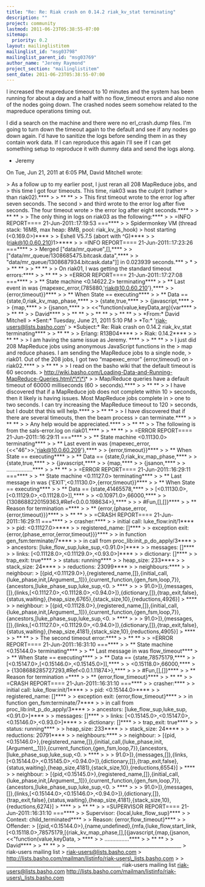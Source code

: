 ```yaml
---
title: "Re: Re: Riak crash on 0.14.2 riak_kv_stat terminating"
description: ""
project: community
lastmod: 2011-06-23T05:38:55-07:00
sitemap:
  priority: 0.2
layout: mailinglistitem
mailinglist_id: "msg03798"
mailinglist_parent_id: "msg03769"
author_name: "Jeremy Raymond"
project_section: "mailinglistitem"
sent_date: 2011-06-23T05:38:55-07:00
---
```



I increased the mapreduce timeout to 10 minutes and the system has been
running for about a day and a half with no flow\_timeout errors and also none
of the nodes going down. The crashed nodes seem somehow related to the
mapreduce operations timing out.

I did a search on the machine and there were no erl\_crash.dump files. I'm
going to turn down the timeout again to the default and see if any nodes go
down again. I'd have to sanitize the logs before sending them in as they
contain work data. If I can reproduce this again I'll see if I can get
something setup to reproduce it with dummy data and send the logs along.

- Jeremy


On Tue, Jun 21, 2011 at 6:05 PM, David Mitchell
wrote:

&gt; As a follow up to my earlier post, I just reran all 208 MapReduce jobs, and
&gt; this time I got four timeouts. This time, riak03 was the culprit (rather
&gt; than riak02).\*\*\*\*
&gt;
&gt; \*\* \*\*
&gt;
&gt; This first timeout wrote to the error log after seven seconds. The second
&gt; and third wrote to the error log after five seconds. The four timeout wrote
&gt; the error log after eight seconds.\*\*\*\*
&gt;
&gt; \*\* \*\*
&gt;
&gt; The only thing in logs on riak03 as the following:\*\*\*\*
&gt;
&gt; =INFO REPORT==== 21-Jun-2011::17:19:53 ===\*\*\*\*
&gt;
&gt; Spidermonkey VM (thread stack: 16MB, max heap: 8MB, pool: riak\_kv\_js\_hook)
&gt; host starting (&lt;0.169.0&gt;)\*\*\*\*
&gt;
&gt; Eshell V5.7.5 (abort with ^G)\*\*\*\*
&gt;
&gt; (riak@10.0.60.210)1&gt;\*\*\*\*
&gt;
&gt; =INFO REPORT==== 21-Jun-2011::17:23:26 ===\*\*\*\*
&gt;
&gt; Merged ["data/mr\_queue",[],\*\*\*\*
&gt;
&gt; ["data/mr\_queue/1308685475.bitcask.data",\*\*\*\*
&gt;
&gt; "data/mr\_queue/1308687934.bitcask.data"]] in 0.023939 seconds.\*\*\*
&gt; \*
&gt;
&gt; \*\* \*\*
&gt;
&gt; \*\* \*\*
&gt;
&gt; On riak01, I was getting the standard timeout errors:\*\*\*\*
&gt;
&gt; \*\* \*\*
&gt;
&gt; =ERROR REPORT==== 21-Jun-2011::17:27:08 ===\*\*\*\*
&gt;
&gt; \*\* State machine &lt;0.14622.2&gt; terminating\*\*\*\*
&gt;
&gt; \*\* Last event in was {mapexec\_error,{785880,'riak@10.0.60.210'},\*\*\*\*
&gt;
&gt; {error,timeout}}\*\*\*\*
&gt;
&gt; \*\* When State == executing\*\*\*\*
&gt;
&gt; \*\* Data == {state,0,riak\_kv\_map\_phase,\*\*\*\*
&gt;
&gt; {state,true,\*\*\*\*
&gt;
&gt; {javascript,\*\*\*\*
&gt;
&gt; {map,\*\*\*\*
&gt;
&gt; {jsanon,\*\*\*\*
&gt;
&gt; &lt;&lt;"function(value,keyData,arg){var\*\*\*\*
&gt;
&gt; \*\* \*\*
&gt;
&gt; David\*\*\*\*
&gt;
&gt; \*\* \*\*
&gt;
&gt; \*\* \*\*
&gt;
&gt; \*\* \*\*
&gt;
&gt; \*From:\* David Mitchell
&gt; \*Sent:\* Tuesday, June 21, 2011 5:10 PM
&gt; \*To:\* 'riak-users@lists.basho.com'
&gt; \*Subject:\* Re: Riak crash on 0.14.2 riak\_kv\_stat terminating\*\*\*\*
&gt;
&gt; \*\* \*\*
&gt;
&gt; Erlang: R13B04\*\*\*\*
&gt;
&gt; Riak: 0.14.2\*\*\*\*
&gt;
&gt; \*\* \*\*
&gt;
&gt; I am having the same issue as Jeremy. \*\*\*\*
&gt;
&gt; \*\* \*\*
&gt;
&gt; I just did 208 MapReduce jobs using anonymous JavaScript functions in the
&gt; map and reduce phases. I am sending the MapReduce jobs to a single node,
&gt; riak01. Out of the 208 jobs, I got two “mapexec\_error” {error,timeout} on
&gt; riak02.\*\*\*\*
&gt;
&gt; \*\* \*\*
&gt;
&gt; I read on the basho wiki that the default timeout is 60 seconds.
&gt; http://wiki.basho.com/Loading-Data-and-Running-MapReduce-Queries.html\*\*\*\*
&gt;
&gt; Map/Reduce queries have a default timeout of 60000 milliseconds (60
&gt; seconds).\*\*\*\*
&gt;
&gt; \*\* \*\*
&gt;
&gt; I have discovered that if a MapReduce job does not complete within 10
&gt; seconds, then it likely is having issues. Most MapReduce jobs complete in
&gt; one to two seconds. I can try increasing the MapReduce timeout to 120
&gt; seconds, but I doubt that this will help.\*\*\*\*
&gt;
&gt; \*\* \*\*
&gt;
&gt; I have discovered that if there are several timeouts, then the beam process
&gt; can terminate.\*\*\*\*
&gt;
&gt; \*\* \*\*
&gt;
&gt; Any help would be appreciated.\*\*\*\*
&gt;
&gt; \*\* \*\*
&gt;
&gt; The following is from the sals-error.log on riak01.\*\*\*\*
&gt;
&gt; \*\* \*\*
&gt;
&gt; =ERROR REPORT==== 21-Jun-2011::16:29:11 ===\*\*\*\*
&gt;
&gt; \*\* State machine &lt;0.11130.0&gt; terminating\*\*\*\*
&gt;
&gt; \*\* Last event in was {mapexec\_error,{&lt;&lt;"46"&gt;&gt;,'riak@10.0.60.209'},\*\*\*\*
&gt;
&gt; {error,timeout}}\*\*\*\*
&gt;
&gt; \*\* When State == executing\*\*\*\*
&gt;
&gt; \*\* Data == {state,0,riak\_kv\_map\_phase,\*\*\*\*
&gt;
&gt; {state,true,\*\*\*\*
&gt;
&gt; {javascript,\*\*\*\*
&gt;
&gt; {map,\*\*\*\*
&gt;
&gt; {jsanon,\*\*\*\*
&gt;
&gt; ……………..\*\*\*\*
&gt;
&gt; \*\* \*\*
&gt;
&gt; =ERROR REPORT==== 21-Jun-2011::16:29:11 ===\*\*\*\*
&gt;
&gt; \*\* State machine &lt;0.11127.0&gt; terminating\*\*\*\*
&gt;
&gt; \*\* Last message in was {'EXIT',&lt;0.11130.0&gt;,{error,timeout}}\*\*\*\*
&gt;
&gt; \*\* When State == executing\*\*\*\*
&gt;
&gt; \*\* Data == {state,41465578,\*\*\*\*
&gt;
&gt; [&lt;0.11130.0&gt;,[&lt;0.11129.0&gt;,&lt;0.11128.0&gt;]],\*\*\*\*
&gt;
&gt; &lt;0.10971.0&gt;,66000,\*\*\*\*
&gt;
&gt; {1308688220159363,#Ref&lt;0.0.0.198634&gt;},\*\*\*\*
&gt;
&gt;
&gt; #Fun,[],[]}\*\*\*\*
&gt;
&gt; \*\* Reason for termination =\*\*\*\*
&gt;
&gt; \*\* {error,{phase\_error,{error,timeout}}}\*\*\*\*
&gt;
&gt; \*\* \*\*
&gt;
&gt; =CRASH REPORT==== 21-Jun-2011::16:29:11 ===\*\*\*\*
&gt;
&gt; crasher:\*\*\*\*
&gt;
&gt; initial call: luke\_flow:init/1\*\*\*\*
&gt;
&gt; pid: &lt;0.11127.0&gt;\*\*\*\*
&gt;
&gt; registered\_name: []\*\*\*\*
&gt;
&gt; exception exit: {error,{phase\_error,{error,timeout}}}\*\*\*\*
&gt;
&gt; in function gen\_fsm:terminate/7\*\*\*\*
&gt;
&gt; in call from proc\_lib:init\_p\_do\_apply/3\*\*\*\*
&gt;
&gt; ancestors: [luke\_flow\_sup,luke\_sup,&lt;0.91.0&gt;]\*\*\*\*
&gt;
&gt; messages: []\*\*\*\*
&gt;
&gt; links: [&lt;0.11128.0&gt;,&lt;0.11129.0&gt;,&lt;0.93.0&gt;]\*\*\*\*
&gt;
&gt; dictionary: []\*\*\*\*
&gt;
&gt; trap\_exit: true\*\*\*\*
&gt;
&gt; status: running\*\*\*\*
&gt;
&gt; heap\_size: 233\*\*\*\*
&gt;
&gt; stack\_size: 24\*\*\*\*
&gt;
&gt; reductions: 23099\*\*\*\*
&gt;
&gt; neighbours:\*\*\*\*
&gt;
&gt; neighbour:
&gt; [{pid,&lt;0.11129.0&gt;},{registered\_name,[]},{initial\_call,{luke\_phase,init,[Argument\_\_1]}},{current\_function,{gen\_fsm,loop,7}},{ancestors,[luke\_phase\_sup,luke\_sup,&lt;0.
&gt; \*\*\*\*
&gt;
&gt;
&gt; 91.0&gt;]},{messages,[]},{links,[&lt;0.11127.0&gt;,&lt;0.11128.0&gt;,&lt;0.94.0&gt;]},{dictionary,[]},{trap\_exit,false},{status,waiting},{heap\_size,6765},{stack\_size,10},{reductions,4926}]
&gt; \*\*\*\*
&gt;
&gt; neighbour:
&gt; [{pid,&lt;0.11128.0&gt;},{registered\_name,[]},{initial\_call,{luke\_phase,init,[Argument\_\_1]}},{current\_function,{gen\_fsm,loop,7}},{ancestors,[luke\_phase\_sup,luke\_sup,&lt;0.
&gt; \*\*\*\*
&gt;
&gt;
&gt; 91.0&gt;]},{messages,[]},{links,[&lt;0.11127.0&gt;,&lt;0.11129.0&gt;,&lt;0.94.0&gt;]},{dictionary,[]},{trap\_exit,false},{status,waiting},{heap\_size,4181},{stack\_size,10},{reductions,4905}]
&gt; \*\*\*\*
&gt;
&gt; \*\* \*\*
&gt;
&gt; The second timeout error:\*\*\*\*
&gt;
&gt; \*\* \*\*
&gt;
&gt; =ERROR REPORT==== 21-Jun-2011::16:31:10 ===\*\*\*\*
&gt;
&gt; \*\* State machine &lt;0.15144.0&gt; terminating\*\*\*\*
&gt;
&gt; \*\* Last message in was flow\_timeout\*\*\*\*
&gt;
&gt; \*\* When State == executing\*\*\*\*
&gt;
&gt; \*\* Data == {state,78575179,\*\*\*\*
&gt;
&gt; [&lt;0.15147.0&gt;,[&lt;0.15146.0&gt;,&lt;0.15145.0&gt;]],\*\*\*\*
&gt;
&gt; &lt;0.15118.0&gt;,66000,\*\*\*\*
&gt;
&gt; {1308688285727293,#Ref&lt;0.0.1.11874&gt;},\*\*\*\*
&gt;
&gt;
&gt; #Fun,[],[]}\*\*\*\*
&gt;
&gt; \*\* Reason for termination =\*\*\*\*
&gt;
&gt; \*\* {error,flow\_timeout}\*\*\*\*
&gt;
&gt; \*\* \*\*
&gt;
&gt; =CRASH REPORT==== 21-Jun-2011::16:31:10 ===\*\*\*\*
&gt;
&gt; crasher:\*\*\*\*
&gt;
&gt; initial call: luke\_flow:init/1\*\*\*\*
&gt;
&gt; pid: &lt;0.15144.0&gt;\*\*\*\*
&gt;
&gt; registered\_name: []\*\*\*\*
&gt;
&gt; exception exit: {error,flow\_timeout}\*\*\*\*
&gt;
&gt; in function gen\_fsm:terminate/7\*\*\*\*
&gt;
&gt; in call from proc\_lib:init\_p\_do\_apply/3\*\*\*\*
&gt;
&gt; ancestors: [luke\_flow\_sup,luke\_sup,&lt;0.91.0&gt;]\*\*\*\*
&gt;
&gt; messages: []\*\*\*\*
&gt;
&gt; links: [&lt;0.15145.0&gt;,&lt;0.15147.0&gt;,&lt;0.15146.0&gt;,&lt;0.93.0&gt;]\*\*\*\*
&gt;
&gt; dictionary: []\*\*\*\*
&gt;
&gt; trap\_exit: true\*\*\*\*
&gt;
&gt; status: running\*\*\*\*
&gt;
&gt; heap\_size: 233\*\*\*\*
&gt;
&gt; stack\_size: 24\*\*\*\*
&gt;
&gt; reductions: 20791\*\*\*\*
&gt;
&gt; neighbours:\*\*\*\*
&gt;
&gt; neighbour:
&gt; [{pid,&lt;0.15146.0&gt;},{registered\_name,[]},{initial\_call,{luke\_phase,init,[Argument\_\_1]}},{current\_function,{gen\_fsm,loop,7}},{ancestors,[luke\_phase\_sup,luke\_sup,&lt;0.
&gt; \*\*\*\*
&gt;
&gt;
&gt; 91.0&gt;]},{messages,[]},{links,[&lt;0.15144.0&gt;,&lt;0.15145.0&gt;,&lt;0.94.0&gt;]},{dictionary,[]},{trap\_exit,false},{status,waiting},{heap\_size,4181},{stack\_size,10},{reductions,6554}]
&gt; \*\*\*\*
&gt;
&gt; neighbour:
&gt; [{pid,&lt;0.15145.0&gt;},{registered\_name,[]},{initial\_call,{luke\_phase,init,[Argument\_\_1]}},{current\_function,{gen\_fsm,loop,7}},{ancestors,[luke\_phase\_sup,luke\_sup,&lt;0.
&gt; \*\*\*\*
&gt;
&gt;
&gt; 91.0&gt;]},{messages,[]},{links,[&lt;0.15144.0&gt;,&lt;0.15146.0&gt;,&lt;0.94.0&gt;]},{dictionary,[]},{trap\_exit,false},{status,waiting},{heap\_size,4181},{stack\_size,10},{reductions,6274}]
&gt; \*\*\*\*
&gt;
&gt; \*\* \*\*
&gt;
&gt; =SUPERVISOR REPORT==== 21-Jun-2011::16:31:10 ===\*\*\*\*
&gt;
&gt; Supervisor: {local,luke\_flow\_sup}\*\*\*\*
&gt;
&gt; Context: child\_terminated\*\*\*\*
&gt;
&gt; Reason: {error,flow\_timeout}\*\*\*\*
&gt;
&gt; Offender:
&gt; [{pid,&lt;0.15144.0&gt;},{name,undefined},{mfa,{luke\_flow,start\_link,[&lt;0.15118.0&gt;,78575179,[{riak\_kv\_map\_phase,[],[{javascript,{map,{jsanon,&lt;&lt;"function(value,keyData,
&gt; \*\*\*\*
&gt;
&gt; …………….\*\*\*\*
&gt;
&gt; \*\* \*\*
&gt;
&gt; David\*\*\*\*
&gt;
&gt; \*\* \*\*
&gt;
&gt; \_\_\_\_\_\_\_\_\_\_\_\_\_\_\_\_\_\_\_\_\_\_\_\_\_\_\_\_\_\_\_\_\_\_\_\_\_\_\_\_\_\_\_\_\_\_\_
&gt; riak-users mailing list
&gt; riak-users@lists.basho.com
&gt; http://lists.basho.com/mailman/listinfo/riak-users\_lists.basho.com
&gt;
&gt;
\_\_\_\_\_\_\_\_\_\_\_\_\_\_\_\_\_\_\_\_\_\_\_\_\_\_\_\_\_\_\_\_\_\_\_\_\_\_\_\_\_\_\_\_\_\_\_
riak-users mailing list
riak-users@lists.basho.com
http://lists.basho.com/mailman/listinfo/riak-users\_lists.basho.com

